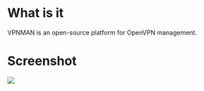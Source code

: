 # What is it
VPNMAN is an open-source platform for OpenVPN management. 

# Screenshot
<img src='http://alph01.alpha-si.org/public/dashboard.png'>
